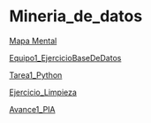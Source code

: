 # Mineria_de_datos

[Mapa Mental](https://github.com/CesarDominguez27/Mineria_de_datos/blob/main/Mapa%20mental%20Minería.pdf)

[Equipo1_EjercicioBaseDeDatos](https://github.com/CesarDominguez27/Mineria_de_datos/blob/main/Equipo_1-Ejercicio%20base%20de%20datos.pdf)

[Tarea1_Python](https://github.com/CesarDominguez27/Mineria_de_datos/blob/main/Tarea1_Python%20(1).ipynb)

[Ejercicio_Limpieza](https://github.com/ReginaMb/Data_Mining/blob/main/Ej_Limpieza_1.ipynb)

[Avance1_PIA](https://github.com/CesarDominguez27/Mineria_de_datos/blob/main/Avance1_PIA_Equipo1.ipynb)
